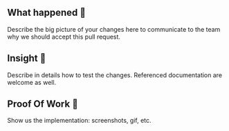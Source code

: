 ## What happened 🤔

Describe the big picture of your changes here to communicate to the team why we should accept this pull request.

## Insight 👀

Describe in details how to test the changes. Referenced documentation are welcome as well.

## Proof Of Work 💪

Show us the implementation: screenshots, gif, etc.
